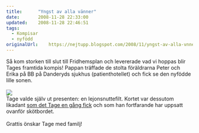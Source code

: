 ```yaml
---
title:		"Yngst av alla vänner"
date:		2008-11-28 22:33:00
updated:	2008-11-28 22:46:51
tags: 
  - Kompisar
  - nyfödd	
originalUrl:	https://nejtupp.blogspot.com/2008/11/yngst-av-alla-vnner.html
---
```


Så kom storken till slut till Fridhemsplan och levererade vad vi hoppas blir Tages framtida kompis! Pappan träffade de stolta föräldrarna Peter och Erika på BB på Danderyds sjukhus (patienthotellet) och fick se den nyfödde lille sonen.<br><br><img src="../../../../img/_MG_9074_1024pix.jpg"><br>Tage valde själv ut presenten: en lejonsnuttefilt. Kortet var dessutom likadant <a href="http://barnfamiljen.blogspot.com/2008/04/tage-kanske-blir-florist.html">som det Tage en gång fick</a> och som han fortfarande har uppsatt ovanför skötbordet.<br><br>Grattis önskar Tage med familj!
<!-- no comments on this post -->